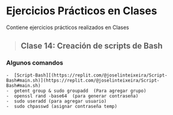 # Ejercicios Prácticos en Clases 
Contiene ejercicios prácticos realizados en Clases

>## Clase 14: Creación de scripts de Bash

### Algunos comandos
```
-  [Script-Bash][(https://replit.com/@joselinteixeira/Script-Bash#main.sh)](https://replit.com/@joselinteixeira/Script-Bash#main.sh)
-  getent group & sudo groupadd  (Para agregar grupo)
-  openssl rand -base64  (para generar contraseña)
-  sudo useradd (para agregar usuario)
-  sudo chpasswd (asignar contraseña temp)
